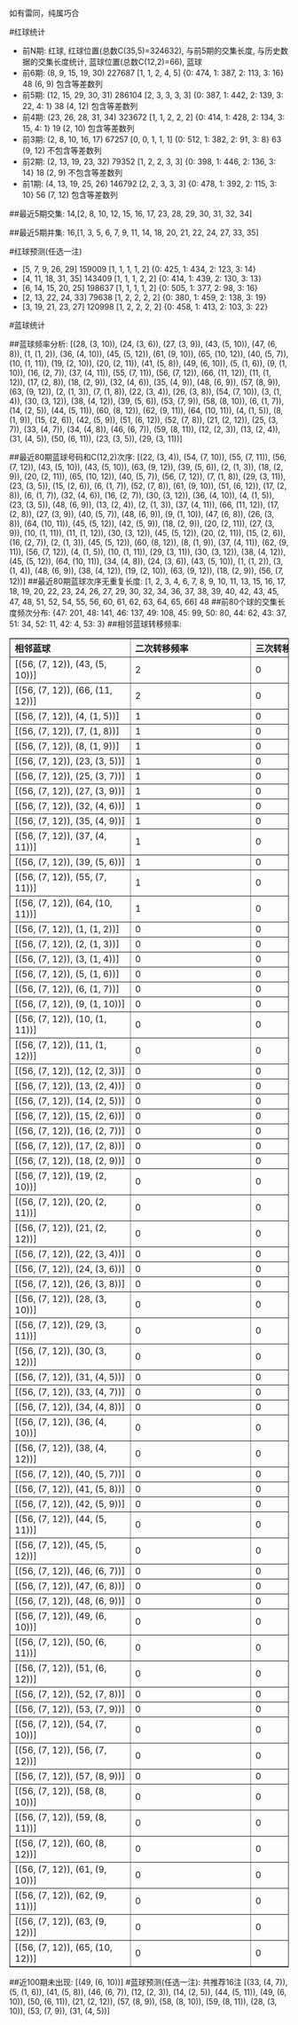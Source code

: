<!-- 
.. title: 大乐透13135期(2013-11-18)数据分析报告
.. slug: dlott-13135-2013-11-18-report
.. date: 2013-11-19 08:00:00 UTC+08:00
.. tags: Lottery
.. link: 
.. description: 
.. type: text
-->

如有雷同，纯属巧合

<!-- TEASER_END-->

#红球统计

- 前N期: 红球, 红球位置(总数C(35,5)=324632), 与前5期的交集长度, 与历史数据的交集长度统计, 蓝球位置(总数C(12,2)=66), 蓝球
- 前6期: (8, 9, 15, 19, 30) 227687 [1, 1, 2, 4, 5] {0: 474, 1: 387, 2: 113, 3: 16} 48 (6, 9) 包含等差数列
- 前5期: (12, 15, 29, 30, 31) 286104 [2, 3, 3, 3, 3] {0: 387, 1: 442, 2: 139, 3: 22, 4: 1} 38 (4, 12) 包含等差数列
- 前4期: (23, 26, 28, 31, 34) 323672 [1, 1, 2, 2, 2] {0: 414, 1: 428, 2: 134, 3: 15, 4: 1} 19 (2, 10) 包含等差数列
- 前3期: (2, 8, 10, 16, 17) 67257 [0, 0, 1, 1, 1] {0: 512, 1: 382, 2: 91, 3: 8} 63 (9, 12) 不包含等差数列
- 前2期: (2, 13, 19, 23, 32) 79352 [1, 2, 2, 3, 3] {0: 398, 1: 446, 2: 136, 3: 14} 18 (2, 9) 不包含等差数列
- 前1期: (4, 13, 19, 25, 26) 146792 [2, 2, 3, 3, 3] {0: 478, 1: 392, 2: 115, 3: 10} 56 (7, 12) 包含等差数列

##最近5期交集:
14,[2, 8, 10, 12, 15, 16, 17, 23, 28, 29, 30, 31, 32, 34]

##最近5期并集:
16,[1, 3, 5, 6, 7, 9, 11, 14, 18, 20, 21, 22, 24, 27, 33, 35]

#红球预测(任选一注)

- [5, 7, 9, 26, 29] 159009 [1, 1, 1, 1, 2] {0: 425, 1: 434, 2: 123, 3: 14}
- [4, 11, 18, 31, 35] 143409 [1, 1, 1, 2, 2] {0: 414, 1: 439, 2: 130, 3: 13}
- [6, 14, 15, 20, 25] 198637 [1, 1, 1, 1, 2] {0: 505, 1: 377, 2: 98, 3: 16}
- [2, 13, 22, 24, 33] 79638 [1, 2, 2, 2, 2] {0: 380, 1: 459, 2: 138, 3: 19}
- [3, 19, 21, 23, 27] 120998 [1, 2, 2, 2, 2] {0: 458, 1: 413, 2: 103, 3: 22}

#蓝球统计

##蓝球频率分析:
[(28, (3, 10)), (24, (3, 6)), (27, (3, 9)), (43, (5, 10)), (47, (6, 8)), (1, (1, 2)), (36, (4, 10)), (45, (5, 12)), (61, (9, 10)), (65, (10, 12)), (40, (5, 7)), (10, (1, 11)), (19, (2, 10)), (20, (2, 11)), (41, (5, 8)), (49, (6, 10)), (5, (1, 6)), (9, (1, 10)), (16, (2, 7)), (37, (4, 11)), (55, (7, 11)), (56, (7, 12)), (66, (11, 12)), (11, (1, 12)), (17, (2, 8)), (18, (2, 9)), (32, (4, 6)), (35, (4, 9)), (48, (6, 9)), (57, (8, 9)), (63, (9, 12)), (2, (1, 3)), (7, (1, 8)), (22, (3, 4)), (26, (3, 8)), (54, (7, 10)), (3, (1, 4)), (30, (3, 12)), (38, (4, 12)), (39, (5, 6)), (53, (7, 9)), (58, (8, 10)), (6, (1, 7)), (14, (2, 5)), (44, (5, 11)), (60, (8, 12)), (62, (9, 11)), (64, (10, 11)), (4, (1, 5)), (8, (1, 9)), (15, (2, 6)), (42, (5, 9)), (51, (6, 12)), (52, (7, 8)), (21, (2, 12)), (25, (3, 7)), (33, (4, 7)), (34, (4, 8)), (46, (6, 7)), (59, (8, 11)), (12, (2, 3)), (13, (2, 4)), (31, (4, 5)), (50, (6, 11)), (23, (3, 5)), (29, (3, 11))]

##最近80期蓝球号码和C(12,2)次序:
[(22, (3, 4)), (54, (7, 10)), (55, (7, 11)), (56, (7, 12)), (43, (5, 10)), (43, (5, 10)), (63, (9, 12)), (39, (5, 6)), (2, (1, 3)), (18, (2, 9)), (20, (2, 11)), (65, (10, 12)), (40, (5, 7)), (56, (7, 12)), (7, (1, 8)), (29, (3, 11)), (23, (3, 5)), (15, (2, 6)), (6, (1, 7)), (52, (7, 8)), (61, (9, 10)), (51, (6, 12)), (17, (2, 8)), (6, (1, 7)), (32, (4, 6)), (16, (2, 7)), (30, (3, 12)), (36, (4, 10)), (4, (1, 5)), (23, (3, 5)), (48, (6, 9)), (13, (2, 4)), (2, (1, 3)), (37, (4, 11)), (66, (11, 12)), (17, (2, 8)), (27, (3, 9)), (40, (5, 7)), (48, (6, 9)), (9, (1, 10)), (47, (6, 8)), (26, (3, 8)), (64, (10, 11)), (45, (5, 12)), (42, (5, 9)), (18, (2, 9)), (20, (2, 11)), (27, (3, 9)), (10, (1, 11)), (11, (1, 12)), (30, (3, 12)), (45, (5, 12)), (20, (2, 11)), (15, (2, 6)), (16, (2, 7)), (2, (1, 3)), (45, (5, 12)), (60, (8, 12)), (8, (1, 9)), (37, (4, 11)), (62, (9, 11)), (56, (7, 12)), (4, (1, 5)), (10, (1, 11)), (29, (3, 11)), (30, (3, 12)), (38, (4, 12)), (45, (5, 12)), (64, (10, 11)), (34, (4, 8)), (24, (3, 6)), (43, (5, 10)), (1, (1, 2)), (3, (1, 4)), (48, (6, 9)), (38, (4, 12)), (19, (2, 10)), (63, (9, 12)), (18, (2, 9)), (56, (7, 12))]
##最近80期蓝球次序无重复长度:
[1, 2, 3, 4, 6, 7, 8, 9, 10, 11, 13, 15, 16, 17, 18, 19, 20, 22, 23, 24, 26, 27, 29, 30, 32, 34, 36, 37, 38, 39, 40, 42, 43, 45, 47, 48, 51, 52, 54, 55, 56, 60, 61, 62, 63, 64, 65, 66] 48
##前80个球的交集长度频次分布:
{47: 201, 48: 141, 46: 137, 49: 108, 45: 99, 50: 80, 44: 62, 43: 37, 51: 34, 52: 11, 42: 4, 53: 3}
##相邻蓝球转移频率:
<table border="1" class="table table-striped dataframe">
  <thead>
    <tr style="text-align: left;">
      <th style="min-width: 200px;">相邻蓝球</th>
      <th style="min-width: 200px;">二次转移频率</th>
      <th style="min-width: 200px;">三次转移频率</th>
    </tr>
  </thead>
  <tbody>
    <tr>
      <td>  [(56, (7, 12)), (43, (5, 10))]</td>
      <td> 2</td>
      <td> 0</td>
    </tr>
    <tr>
      <td> [(56, (7, 12)), (66, (11, 12))]</td>
      <td> 2</td>
      <td> 0</td>
    </tr>
    <tr>
      <td>    [(56, (7, 12)), (4, (1, 5))]</td>
      <td> 1</td>
      <td> 0</td>
    </tr>
    <tr>
      <td>    [(56, (7, 12)), (7, (1, 8))]</td>
      <td> 1</td>
      <td> 0</td>
    </tr>
    <tr>
      <td>    [(56, (7, 12)), (8, (1, 9))]</td>
      <td> 1</td>
      <td> 0</td>
    </tr>
    <tr>
      <td>   [(56, (7, 12)), (23, (3, 5))]</td>
      <td> 1</td>
      <td> 0</td>
    </tr>
    <tr>
      <td>   [(56, (7, 12)), (25, (3, 7))]</td>
      <td> 1</td>
      <td> 0</td>
    </tr>
    <tr>
      <td>   [(56, (7, 12)), (27, (3, 9))]</td>
      <td> 1</td>
      <td> 0</td>
    </tr>
    <tr>
      <td>   [(56, (7, 12)), (32, (4, 6))]</td>
      <td> 1</td>
      <td> 0</td>
    </tr>
    <tr>
      <td>   [(56, (7, 12)), (35, (4, 9))]</td>
      <td> 1</td>
      <td> 0</td>
    </tr>
    <tr>
      <td>  [(56, (7, 12)), (37, (4, 11))]</td>
      <td> 1</td>
      <td> 0</td>
    </tr>
    <tr>
      <td>   [(56, (7, 12)), (39, (5, 6))]</td>
      <td> 1</td>
      <td> 0</td>
    </tr>
    <tr>
      <td>  [(56, (7, 12)), (55, (7, 11))]</td>
      <td> 1</td>
      <td> 0</td>
    </tr>
    <tr>
      <td> [(56, (7, 12)), (64, (10, 11))]</td>
      <td> 1</td>
      <td> 0</td>
    </tr>
    <tr>
      <td>    [(56, (7, 12)), (1, (1, 2))]</td>
      <td> 0</td>
      <td> 0</td>
    </tr>
    <tr>
      <td>    [(56, (7, 12)), (2, (1, 3))]</td>
      <td> 0</td>
      <td> 0</td>
    </tr>
    <tr>
      <td>    [(56, (7, 12)), (3, (1, 4))]</td>
      <td> 0</td>
      <td> 0</td>
    </tr>
    <tr>
      <td>    [(56, (7, 12)), (5, (1, 6))]</td>
      <td> 0</td>
      <td> 0</td>
    </tr>
    <tr>
      <td>    [(56, (7, 12)), (6, (1, 7))]</td>
      <td> 0</td>
      <td> 0</td>
    </tr>
    <tr>
      <td>   [(56, (7, 12)), (9, (1, 10))]</td>
      <td> 0</td>
      <td> 0</td>
    </tr>
    <tr>
      <td>  [(56, (7, 12)), (10, (1, 11))]</td>
      <td> 0</td>
      <td> 0</td>
    </tr>
    <tr>
      <td>  [(56, (7, 12)), (11, (1, 12))]</td>
      <td> 0</td>
      <td> 0</td>
    </tr>
    <tr>
      <td>   [(56, (7, 12)), (12, (2, 3))]</td>
      <td> 0</td>
      <td> 0</td>
    </tr>
    <tr>
      <td>   [(56, (7, 12)), (13, (2, 4))]</td>
      <td> 0</td>
      <td> 0</td>
    </tr>
    <tr>
      <td>   [(56, (7, 12)), (14, (2, 5))]</td>
      <td> 0</td>
      <td> 0</td>
    </tr>
    <tr>
      <td>   [(56, (7, 12)), (15, (2, 6))]</td>
      <td> 0</td>
      <td> 0</td>
    </tr>
    <tr>
      <td>   [(56, (7, 12)), (16, (2, 7))]</td>
      <td> 0</td>
      <td> 0</td>
    </tr>
    <tr>
      <td>   [(56, (7, 12)), (17, (2, 8))]</td>
      <td> 0</td>
      <td> 0</td>
    </tr>
    <tr>
      <td>   [(56, (7, 12)), (18, (2, 9))]</td>
      <td> 0</td>
      <td> 0</td>
    </tr>
    <tr>
      <td>  [(56, (7, 12)), (19, (2, 10))]</td>
      <td> 0</td>
      <td> 0</td>
    </tr>
    <tr>
      <td>  [(56, (7, 12)), (20, (2, 11))]</td>
      <td> 0</td>
      <td> 0</td>
    </tr>
    <tr>
      <td>  [(56, (7, 12)), (21, (2, 12))]</td>
      <td> 0</td>
      <td> 0</td>
    </tr>
    <tr>
      <td>   [(56, (7, 12)), (22, (3, 4))]</td>
      <td> 0</td>
      <td> 0</td>
    </tr>
    <tr>
      <td>   [(56, (7, 12)), (24, (3, 6))]</td>
      <td> 0</td>
      <td> 0</td>
    </tr>
    <tr>
      <td>   [(56, (7, 12)), (26, (3, 8))]</td>
      <td> 0</td>
      <td> 0</td>
    </tr>
    <tr>
      <td>  [(56, (7, 12)), (28, (3, 10))]</td>
      <td> 0</td>
      <td> 0</td>
    </tr>
    <tr>
      <td>  [(56, (7, 12)), (29, (3, 11))]</td>
      <td> 0</td>
      <td> 0</td>
    </tr>
    <tr>
      <td>  [(56, (7, 12)), (30, (3, 12))]</td>
      <td> 0</td>
      <td> 0</td>
    </tr>
    <tr>
      <td>   [(56, (7, 12)), (31, (4, 5))]</td>
      <td> 0</td>
      <td> 0</td>
    </tr>
    <tr>
      <td>   [(56, (7, 12)), (33, (4, 7))]</td>
      <td> 0</td>
      <td> 0</td>
    </tr>
    <tr>
      <td>   [(56, (7, 12)), (34, (4, 8))]</td>
      <td> 0</td>
      <td> 0</td>
    </tr>
    <tr>
      <td>  [(56, (7, 12)), (36, (4, 10))]</td>
      <td> 0</td>
      <td> 0</td>
    </tr>
    <tr>
      <td>  [(56, (7, 12)), (38, (4, 12))]</td>
      <td> 0</td>
      <td> 0</td>
    </tr>
    <tr>
      <td>   [(56, (7, 12)), (40, (5, 7))]</td>
      <td> 0</td>
      <td> 0</td>
    </tr>
    <tr>
      <td>   [(56, (7, 12)), (41, (5, 8))]</td>
      <td> 0</td>
      <td> 0</td>
    </tr>
    <tr>
      <td>   [(56, (7, 12)), (42, (5, 9))]</td>
      <td> 0</td>
      <td> 0</td>
    </tr>
    <tr>
      <td>  [(56, (7, 12)), (44, (5, 11))]</td>
      <td> 0</td>
      <td> 0</td>
    </tr>
    <tr>
      <td>  [(56, (7, 12)), (45, (5, 12))]</td>
      <td> 0</td>
      <td> 0</td>
    </tr>
    <tr>
      <td>   [(56, (7, 12)), (46, (6, 7))]</td>
      <td> 0</td>
      <td> 0</td>
    </tr>
    <tr>
      <td>   [(56, (7, 12)), (47, (6, 8))]</td>
      <td> 0</td>
      <td> 0</td>
    </tr>
    <tr>
      <td>   [(56, (7, 12)), (48, (6, 9))]</td>
      <td> 0</td>
      <td> 0</td>
    </tr>
    <tr>
      <td>  [(56, (7, 12)), (49, (6, 10))]</td>
      <td> 0</td>
      <td> 0</td>
    </tr>
    <tr>
      <td>  [(56, (7, 12)), (50, (6, 11))]</td>
      <td> 0</td>
      <td> 0</td>
    </tr>
    <tr>
      <td>  [(56, (7, 12)), (51, (6, 12))]</td>
      <td> 0</td>
      <td> 0</td>
    </tr>
    <tr>
      <td>   [(56, (7, 12)), (52, (7, 8))]</td>
      <td> 0</td>
      <td> 0</td>
    </tr>
    <tr>
      <td>   [(56, (7, 12)), (53, (7, 9))]</td>
      <td> 0</td>
      <td> 0</td>
    </tr>
    <tr>
      <td>  [(56, (7, 12)), (54, (7, 10))]</td>
      <td> 0</td>
      <td> 0</td>
    </tr>
    <tr>
      <td>  [(56, (7, 12)), (56, (7, 12))]</td>
      <td> 0</td>
      <td> 0</td>
    </tr>
    <tr>
      <td>   [(56, (7, 12)), (57, (8, 9))]</td>
      <td> 0</td>
      <td> 0</td>
    </tr>
    <tr>
      <td>  [(56, (7, 12)), (58, (8, 10))]</td>
      <td> 0</td>
      <td> 0</td>
    </tr>
    <tr>
      <td>  [(56, (7, 12)), (59, (8, 11))]</td>
      <td> 0</td>
      <td> 0</td>
    </tr>
    <tr>
      <td>  [(56, (7, 12)), (60, (8, 12))]</td>
      <td> 0</td>
      <td> 0</td>
    </tr>
    <tr>
      <td>  [(56, (7, 12)), (61, (9, 10))]</td>
      <td> 0</td>
      <td> 0</td>
    </tr>
    <tr>
      <td>  [(56, (7, 12)), (62, (9, 11))]</td>
      <td> 0</td>
      <td> 0</td>
    </tr>
    <tr>
      <td>  [(56, (7, 12)), (63, (9, 12))]</td>
      <td> 0</td>
      <td> 0</td>
    </tr>
    <tr>
      <td> [(56, (7, 12)), (65, (10, 12))]</td>
      <td> 0</td>
      <td> 0</td>
    </tr>
  </tbody>
</table>
##近100期未出现:
[(49, (6, 10))]
#蓝球预测(任选一注):
共推荐16注
[(33, (4, 7)), (5, (1, 6)), (41, (5, 8)), (46, (6, 7)), (12, (2, 3)), (14, (2, 5)), (44, (5, 11)), (49, (6, 10)), (50, (6, 11)), (21, (2, 12)), (57, (8, 9)), (58, (8, 10)), (59, (8, 11)), (28, (3, 10)), (53, (7, 9)), (31, (4, 5))]

